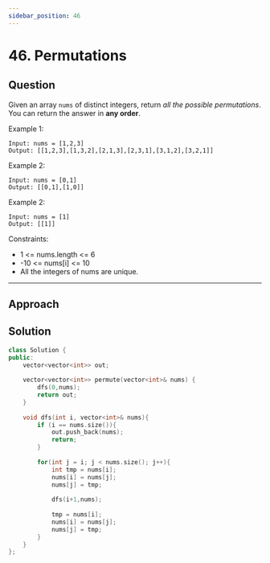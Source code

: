 ```yaml
---
sidebar_position: 46
---
```


# 46. Permutations

## Question 
Given an array `nums` of distinct integers, return *all the possible permutations*. You can return the answer in **any order**.

Example 1:
```
Input: nums = [1,2,3]
Output: [[1,2,3],[1,3,2],[2,1,3],[2,3,1],[3,1,2],[3,2,1]]
```
Example 2:
```
Input: nums = [0,1]
Output: [[0,1],[1,0]]
```

Example 2:
```
Input: nums = [1]
Output: [[1]]
```

Constraints:
- 1 <= nums.length <= 6
- -10 <= nums[i] <= 10
- All the integers of nums are unique.

---

## Approach


## Solution

```cpp
class Solution {
public:
    vector<vector<int>> out;
    
    vector<vector<int>> permute(vector<int>& nums) {
        dfs(0,nums);
        return out;
    }
    
    void dfs(int i, vector<int>& nums){
        if (i == nums.size()){
            out.push_back(nums);
            return;
        }
        
        for(int j = i; j < nums.size(); j++){
            int tmp = nums[i];
            nums[i] = nums[j];
            nums[j] = tmp;
            
            dfs(i+1,nums);
            
            tmp = nums[i];
            nums[i] = nums[j];
            nums[j] = tmp;
        }
    }
};
```